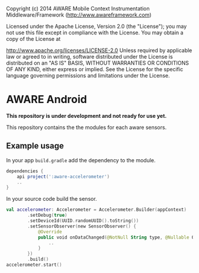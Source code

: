 Copyright (c) 2014 AWARE Mobile Context Instrumentation Middleware/Framework (http://www.awareframework.com)

Licensed under the Apache License, Version 2.0 (the "License"); you may not use this file except in compliance with the License. You may obtain a copy of the License at

http://www.apache.org/licenses/LICENSE-2.0
Unless required by applicable law or agreed to in writing, software distributed under the License is distributed on an "AS IS" BASIS, WITHOUT WARRANTIES OR CONDITIONS OF ANY KIND, either express or implied. See the License for the specific language governing permissions and limitations under the License.

# AWARE Android

**This repository is under development and not ready for use yet.**

This repository contains the the modules for each aware sensors. 

## Example usage

In your app `build.gradle` add the dependency to the module.

```gradle
dependencies {
    api project(':aware-accelerometer')
    ..
}
```

In your source code build the sensor.

```kotlin
val accelerometer: Accelerometer = Accelerometer.Builder(appContext)
        .setDebug(true)
        .setDeviceId(UUID.randomUUID().toString())
        .setSensorObserver(new SensorObserver() {
            @Override
            public void onDataChanged(@NotNull String type, @Nullable Object data, @Nullable Object error) {
                ..
            }
        })
        .build()
accelerometer.start()
```